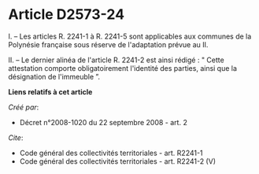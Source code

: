 # Article D2573-24

I. – Les articles R. 2241-1 à R. 2241-5 sont applicables aux communes de la Polynésie française sous réserve de l'adaptation
prévue au II.

II. – Le dernier alinéa de l'article R. 2241-2 est ainsi rédigé : " Cette attestation comporte obligatoirement l'identité des
parties, ainsi que la désignation de l'immeuble ”.

**Liens relatifs à cet article**

_Créé par_:

  - Décret n°2008-1020 du 22 septembre 2008 - art. 2

_Cite_:

  - Code général des collectivités territoriales - art. R2241-1
  - Code général des collectivités territoriales - art. R2241-2 (V)
